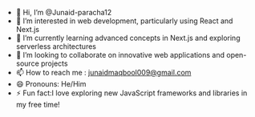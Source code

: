 - 👋 Hi, I’m @Junaid-paracha12
- 👀 I’m interested in web development, particularly using React and Next.js
- 🌱 I’m currently learning advanced concepts in Next.js and exploring serverless architectures
- 💞️ I’m looking to collaborate on innovative web applications and open-source projects
- 📫 How to reach me : junaidmaqbool009@gmail.com
- 😄 Pronouns: He/Him
- ⚡ Fun fact:I love exploring new JavaScript frameworks and libraries in my free time!

<!---
Junaid-paracha12/Junaid-paracha12 is a ✨ special ✨ repository because its `README.md` (this file) appears on your GitHub profile.
You can click the Preview link to take a look at your changes.
--->
